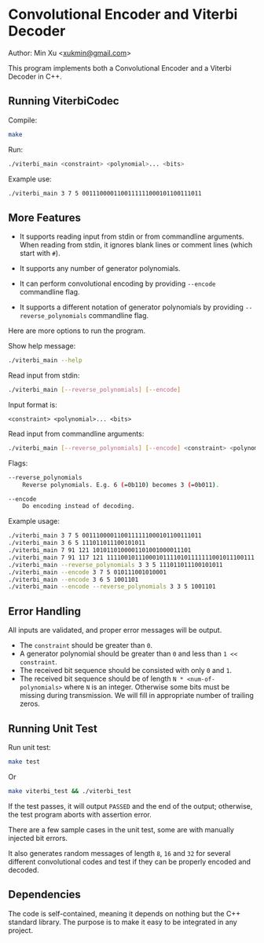 Convolutional Encoder and Viterbi Decoder
=========================================

Author: Min Xu &lt;xukmin@gmail.com&gt;

This program implements both a Convolutional Encoder and a Viterbi Decoder in C++.

Running ViterbiCodec
--------------------

Compile:

```bash
make
```

Run:

```bash
./viterbi_main <constraint> <polynomial>... <bits>
```

Example use:

```bash
./viterbi_main 3 7 5 0011100001100111111000101100111011
```

More Features
-------------

- It supports reading input from stdin or from commandline arguments. When
  reading from stdin, it ignores blank lines or comment lines (which start with
  `#`).

- It supports any number of generator polynomials.

- It can perform convolutional encoding by providing `--encode` commandline
  flag.

- It supports a different notation of generator polynomials by providing
  `--reverse_polynomials` commandline flag.

Here are more options to run the program.

Show help message:

```bash
./viterbi_main --help
```

Read input from stdin:

```bash
./viterbi_main [--reverse_polynomials] [--encode]
```

Input format is:

```
<constraint> <polynomial>... <bits>
```

Read input from commandline arguments:

```bash
./viterbi_main [--reverse_polynomials] [--encode] <constraint> <polynomial>... <bits>
```

Flags:

```bash
--reverse_polynomials
    Reverse polynomials. E.g. 6 (=0b110) becomes 3 (=0b011).

--encode
    Do encoding instead of decoding.
```

Example usage:

```bash
./viterbi_main 3 7 5 0011100001100111111000101100111011
./viterbi_main 3 6 5 111011011100101011
./viterbi_main 7 91 121 1010110100001101001000011101
./viterbi_main 7 91 117 121 111100101110001011110101111111001011100111
./viterbi_main --reverse_polynomials 3 3 5 111011011100101011
./viterbi_main --encode 3 7 5 010111001010001
./viterbi_main --encode 3 6 5 1001101
./viterbi_main --encode --reverse_polynomials 3 3 5 1001101
```

Error Handling
--------------

All inputs are validated, and proper error messages will be output.

- The `constraint` should be greater than `0`.
- A generator polynomial should be greater than `0` and less than
  `1 << constraint`.
- The received bit sequence should be consisted with only `0` and `1`.
- The received bit sequence should be of length `N * <num-of-polynomials>` where
  `N` is an integer. Otherwise some bits must be missing during transmission.
  We will fill in appropriate number of trailing zeros.

Running Unit Test
-----------------

Run unit test:

```bash
make test
```

Or

```bash
make viterbi_test && ./viterbi_test
```

If the test passes, it will output `PASSED` and the end of the output;
otherwise, the test program aborts with assertion error.

There are a few sample cases in the unit test, some are with manually injected
bit errors.

It also generates random messages of length `8`, `16` and `32` for several different
convolutional codes and test if they can be properly encoded and decoded.

Dependencies
------------

The code is self-contained, meaning it depends on nothing but the C++ standard
library. The purpose is to make it easy to be integrated in any project.

